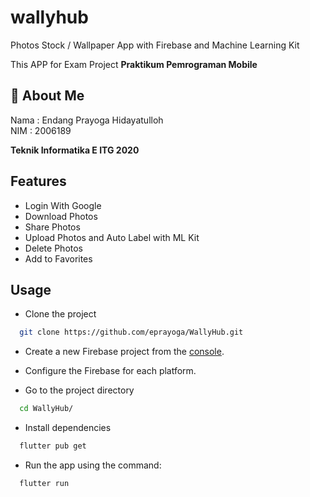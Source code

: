 # wallyhub

Photos Stock / Wallpaper App with Firebase and Machine Learning Kit <br/>

This APP for Exam Project **Praktikum Pemrograman Mobile**

## 🚀 About Me

Nama : Endang Prayoga Hidayatulloh <br/>
NIM : 2006189 <br/>

**Teknik Informatika E ITG 2020**

## Features

- Login With Google
- Download Photos
- Share Photos
- Upload Photos and Auto Label with ML Kit
- Delete Photos
- Add to Favorites

## Usage

- Clone the project

```bash
  git clone https://github.com/eprayoga/WallyHub.git
```

- Create a new Firebase project from the [console](https://console.firebase.google.com/).

- Configure the Firebase for each platform.

- Go to the project directory

```bash
  cd WallyHub/
```

- Install dependencies

```bash
  flutter pub get
```

- Run the app using the command:

```bash
  flutter run
```
